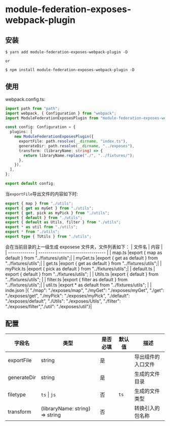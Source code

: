 # module-federation-exposes-webpack-plugin

## 安装

```
$ yarn add module-federation-exposes-webpack-plugin -D

or

$ npm install module-federation-exposes-webpack-plugin -D
```

## 使用

webpack.config.ts:

```typescript
import path from "path";
import webpack, { Configuration } from "webpack";
import ModuleFederationExposesPlugin from "module-federation-exposes-webpack-plugin";

const config: Configuration = {
  plugins: [
    new ModuleFederationExposesPlugin({
      exportFile: path.resolve(__dirname, "index.ts"),
      generateDir: path.resolve(__dirname, "../exposes"),
      transform: (libraryName: string) => {
        return libraryName.replace("./", "../fixtures/");
      },
    }),
  ],
};

export default config;
```

当`exportFile`导出文件的内容如下时:

```typescript
export { map } from "./utils";
export { get as myGet } from "./utils";
export { get, pick as myPick } from "./utils";
export { default } from "./utils";
export { default as Utils, filter } from "./utils";
export * as util from "./utils";
export * from "./utils";
export type { TUtils } from "./utils";
```

会在当前目录的上一级生成 exposese 文件夹，文件列表如下：
| 文件名 | 内容 |
| ------------- | --------------------------------- |
| map.ts |export { map as default } from "../fixtures/utils";|
| myGet.ts |export { get as default } from "../fixtures/utils";|
| get.ts |export { get as default } from "../fixtures/utils";|
| myPick.ts |export { pick as default } from "../fixtures/utils";|
| default.ts | export { default } from "../fixtures/utils"; |
| Utils.ts |export { default } from "../fixtures/utils"; |
| filter.ts |export { filter as default } from "../fixtures/utils";|
| util.ts |export \* as default from "../fixtures/utils"; |
| inde.json |{ "./map": "./exposes/map", "./myGet": "./exposes/myGet", "./get": "./exposes/get", "./myPick": "./exposes/myPick", "./default": "./exposes/default", "./Utils": "./exposes/Utils", "./filter": "./exposes/filter","./util": "./exposes/util"}|

## 配置

| 字段名      | 类型                            | 是否必填 | 默认值 | 描述               |
| ----------- | ------------------------------- | -------- | ------ | ------------------ |
| exportFile  | string                          | 是       |        | 导出组件的入口文件 |
| generateDir | string                          | 是       |        | 生成的文件目录     |
| filetype    | `ts` \| `js`                    | 否       | `ts`   | 生成的文件类型     |
| transform   | (libraryName: string) => string | 否       |        | 转换引入的包名称   |
